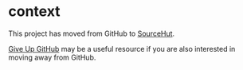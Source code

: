 # context

This project has moved from GitHub to
[SourceHut](https://git.sr.ht/~jship/context).

[Give Up GitHub](https://GiveUpGitHub.org) may be a useful resource if
you are also interested in moving away from GitHub.
